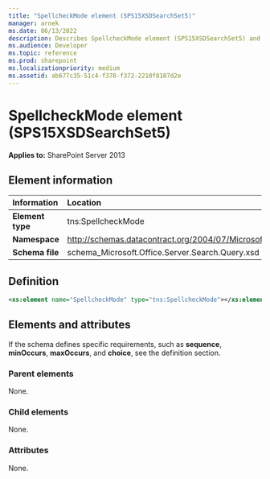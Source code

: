 ```yaml
---
title: "SpellcheckMode element (SPS15XSDSearchSet5)"
manager: arnek
ms.date: 06/13/2022
description: Describes SpellcheckMode element (SPS15XSDSearchSet5) and includes information on elements and attributes.
ms.audience: Developer
ms.topic: reference
ms.prod: sharepoint
ms.localizationpriority: medium
ms.assetid: ab677c35-51c4-f378-f372-2210f8107d2e
---
```


# SpellcheckMode element (SPS15XSDSearchSet5)

**Applies to:** SharePoint Server 2013
  
## Element information

|Information|Location|
|:-----|:-----|
|**Element type** <br/> |tns:SpellcheckMode  <br/> |
|**Namespace** <br/> |http://schemas.datacontract.org/2004/07/Microsoft.Office.Server.Search.Query  <br/> |
|**Schema file** <br/> |schema_Microsoft.Office.Server.Search.Query.xsd  <br/> |
   
## Definition

```XML
<xs:element name="SpellcheckMode" type="tns:SpellcheckMode"></xs:element>

```

## Elements and attributes

If the schema defines specific requirements, such as **sequence**, **minOccurs**, **maxOccurs**, and **choice**, see the definition section. 
  
### Parent elements

None.
  
### Child elements

None.
  
### Attributes

None.
  

